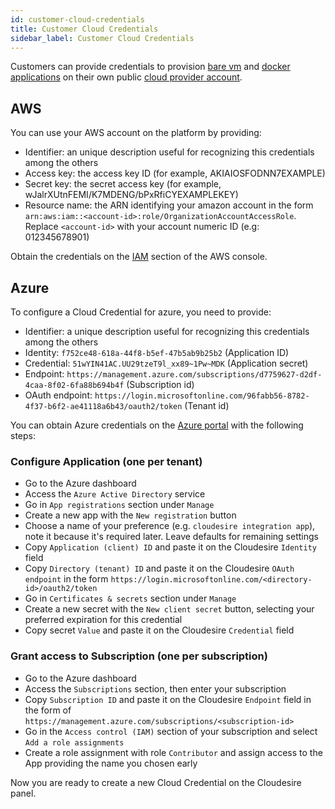 ```yaml
---
id: customer-cloud-credentials
title: Customer Cloud Credentials
sidebar_label: Customer Cloud Credentials
---
```


Customers can provide credentials to provision [bare vm](vm.md) and [docker
applications](docker.md) on their own public [cloud provider
account](clouds.md).

## AWS

You can use your AWS account on the platform by providing:

* Identifier: an unique description useful for recognizing this credentials among
  the others
* Access key: the access key ID (for example, AKIAIOSFODNN7EXAMPLE)
* Secret key: the secret access key (for example,
  wJalrXUtnFEMI/K7MDENG/bPxRfiCYEXAMPLEKEY)
* Resource name: the ARN identifying your amazon account in the form `arn:aws:iam::<account-id>:role/OrganizationAccountAccessRole`. Replace `<account-id>` with your account numeric ID (e.g: 012345678901)

Obtain the credentials on the [IAM](https://console.aws.amazon.com/iam/home) section of the AWS console.

## Azure

To configure a Cloud Credential for azure, you need to provide:

* Identifier: a unique description useful for recognizing this credentials among
  the others
* Identity: `f752ce48-618a-44f8-b5ef-47b5ab9b25b2` (Application ID)
* Credential: `51wYIN41AC.UU29tzeT9l_xx89~1Pw~MDK` (Application secret)
* Endpoint: `https://management.azure.com/subscriptions/d7759627-d2df-4caa-8f02-6fa88b694b4f` (Subscription id)
* OAuth endpoint: `https://login.microsoftonline.com/96fabb56-8782-4f37-b6f2-ae41118a6b43/oauth2/token` (Tenant id)

You can obtain Azure credentials on the [Azure portal](https://portal.azure.com)
with the following steps:

### Configure Application (one per tenant)

* Go to the Azure dashboard
* Access the `Azure Active Directory` service
* Go in `App registrations` section under `Manage`
* Create a new app with the `New registration` button
* Choose a name of your preference (e.g. `cloudesire integration app`), note it
  because it's required later. Leave defaults for remaining settings
* Copy `Application (client) ID` and paste it on the Cloudesire `Identity` field
* Copy `Directory (tenant) ID` and paste it on the Cloudesire `OAuth endpoint`
  in the form `https://login.microsoftonline.com/<directory-id>/oauth2/token`
* Go in `Certificates & secrets` section under `Manage`
* Create a new secret with the `New client secret` button, selecting your
  preferred expiration for this credential
* Copy secret `Value` and paste it on the Cloudesire `Credential` field

### Grant access to Subscription (one per subscription)

* Go to the Azure dashboard
* Access the `Subscriptions` section, then enter your subscription
* Copy `Subscription ID` and paste it on the Cloudesire `Endpoint` field in the
  form of `https://management.azure.com/subscriptions/<subscription-id>`
* Go in the `Access control (IAM)` section of your subscription and select `Add a role assignments`
* Create a role assignment with role `Contributor` and assign access to the App
  providing the name you chosen early

Now you are ready to create a new Cloud Credential on the Cloudesire panel.

